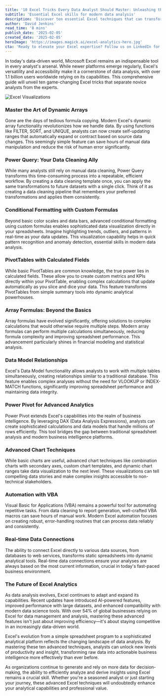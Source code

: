 ```yaml
---
title: '10 Excel Tricks Every Data Analyst Should Master: Unleashing the Power of Spreadsheet Analytics'
subtitle: 'Essential Excel skills for modern data analysis'
description: 'Discover ten essential Excel techniques that can transform your data analysis capabilities. From dynamic arrays to Power Pivot, learn how modern Excel features can streamline your workflow and enhance your analytical insights.'
author: 'David Jenkins'
read_time: '8 mins'
publish_date: '2025-02-05'
created_date: '2025-02-05'
heroImage: 'https://images.magick.ai/excel-analytics-hero.jpg'
cta: 'Ready to elevate your Excel expertise? Follow us on LinkedIn for daily tips, tutorials, and insights on mastering data analysis tools that will accelerate your career growth.'
---
```


In today's data-driven world, Microsoft Excel remains an indispensable tool in every analyst's arsenal. While newer platforms emerge regularly, Excel's versatility and accessibility make it a cornerstone of data analysis, with over 1.1 billion users worldwide relying on its capabilities. This comprehensive guide will unveil ten game-changing Excel tricks that separate novice analysts from the experts.

![Excel Visualizations](https://i.magick.ai/PIXE/1738779736280_magick_img.webp)

### Master the Art of Dynamic Arrays

Gone are the days of tedious formula copying. Modern Excel's dynamic array functionality revolutionizes how we handle data. By using functions like FILTER, SORT, and UNIQUE, analysts can now create self-updating ranges that automatically expand or contract based on source data changes. This seemingly simple feature can save hours of manual data manipulation and reduce the risk of human error significantly.

### Power Query: Your Data Cleaning Ally

While many analysts still rely on manual data cleaning, Power Query transforms this time-consuming process into a repeatable, efficient workflow. By creating a data cleaning template once, you can apply the same transformations to future datasets with a single click. Think of it as creating a data cleaning pipeline that remembers your preferred transformations and applies them consistently.

### Conditional Formatting with Custom Formulas

Beyond basic color scales and data bars, advanced conditional formatting using custom formulas enables sophisticated data visualization directly in your spreadsheets. Imagine highlighting trends, outliers, and patterns in real-time as your data updates. This visualization capability helps in quick pattern recognition and anomaly detection, essential skills in modern data analysis.

### PivotTables with Calculated Fields

While basic PivotTables are common knowledge, the true power lies in calculated fields. These allow you to create custom metrics and KPIs directly within your PivotTable, enabling complex calculations that update automatically as you slice and dice your data. This feature transforms PivotTables from simple summary tools into dynamic analytical powerhouses.

### Array Formulas: Beyond the Basics

Array formulas have evolved significantly, offering solutions to complex calculations that would otherwise require multiple steps. Modern array formulas can perform multiple calculations simultaneously, reducing formula complexity and improving spreadsheet performance. This advancement particularly shines in financial modeling and statistical analysis.

### Data Model Relationships

Excel's Data Model functionality allows analysts to work with multiple tables simultaneously, creating relationships similar to a traditional database. This feature enables complex analyses without the need for VLOOKUP or INDEX-MATCH functions, significantly improving spreadsheet performance and maintaining data integrity.

### Power Pivot for Advanced Analytics

Power Pivot extends Excel's capabilities into the realm of business intelligence. By leveraging DAX (Data Analysis Expressions), analysts can create sophisticated calculations and data models that handle millions of rows efficiently. This tool bridges the gap between traditional spreadsheet analysis and modern business intelligence platforms.

### Advanced Chart Techniques

While basic charts are useful, advanced chart techniques like combination charts with secondary axes, custom chart templates, and dynamic chart ranges take data visualization to the next level. These visualizations can tell compelling data stories and make complex insights accessible to non-technical stakeholders.

### Automation with VBA

Visual Basic for Applications (VBA) remains a powerful tool for automating repetitive tasks. From data cleaning to report generation, well-crafted VBA macros can save hours of manual work. Modern Excel automation focuses on creating robust, error-handling routines that can process data reliably and consistently.

### Real-time Data Connections

The ability to connect Excel directly to various data sources, from databases to web services, transforms static spreadsheets into dynamic analytical tools. Real-time data connections ensure your analyses are always based on the most current information, crucial in today's fast-paced business environment.

### The Future of Excel Analytics

As data analysis evolves, Excel continues to adapt and expand its capabilities. Recent updates have introduced AI-powered features, improved performance with large datasets, and enhanced compatibility with modern data science tools. With over 54% of global businesses relying on Excel for data management and analysis, mastering these advanced features isn't just about improving efficiency—it's about staying competitive in an increasingly data-driven world.

Excel's evolution from a simple spreadsheet program to a sophisticated analytical platform reflects the changing landscape of data analysis. By mastering these ten advanced techniques, analysts can unlock new levels of productivity and insight, transforming raw data into actionable business intelligence more effectively than ever before.

As organizations continue to generate and rely on more data for decision-making, the ability to efficiently analyze and derive insights using Excel remains a crucial skill. Whether you're a seasoned analyst or just starting your journey, these advanced Excel techniques will undoubtedly enhance your analytical capabilities and professional value.